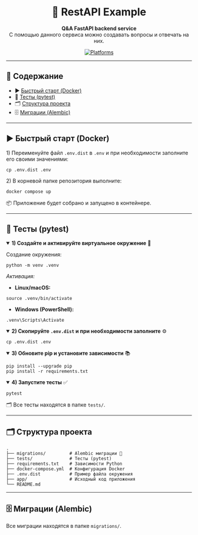 <h1 align="center">🚀 RestAPI Example</h1>
<p align="center">
  <strong>Q&A FastAPI backend service</strong><br/>
  С помощью данного сервиса можно создавать вопросы и отвечать на них.
</p>

<p align="center">
  <!-- Платформы -->
  <a href="#-поддерживаемые-платформы">
    <img alt="Platforms" src="https://img.shields.io/badge/platforms-linux%20%7C%20macos%20%7C%20windows-blue">
  </a>
</p>

<hr/>

<h2 id="-содержание">📑 Содержание</h2>
<ul>
  <li>▶️ <a href="#-быстрый-старт-docker">Быстрый старт (Docker)</a></li>
  <li>🧪 <a href="#-локальная-разработка--тесты">Тесты (pytest)</a></li>
  <li>🗂️ <a href="#-структура-проекта">Структура проекта</a></li>
  <li>🗄️ <a href="#-миграции-alembic">Миграции (Alembic)</a></li>
</ul>

<hr/>

<h2 id="-быстрый-старт-docker">▶️ Быстрый старт (Docker)</h2>
<p>1) Переименуйте файл <code>.env.dist</code> в <code>.env</code> и при необходимости заполните его своими значениями:</p>

<pre><code class="language-bash">cp .env.dist .env
</code></pre>

<p>2) В корневой папке репозитория выполните:</p>

<pre><code class="language-bash">docker compose up
</code></pre>

<p>📦 Приложение будет собрано и запущено в контейнере.</p>

<hr/>

<h2 id="-локальная-разработка--тесты">🧪 Тесты (pytest)</h2>

<details open>
  <summary><strong>1) Создайте и активируйте виртуальное окружение</strong> 🐍</summary>
  <p>Создание окружения:</p>
  <pre><code class="language-bash">python -m venv .venv
</code></pre>

  <p><em>Активация:</em></p>
  <ul>
    <li><strong>Linux/macOS:</strong></li>
  </ul>
  <pre><code class="language-bash">source .venv/bin/activate
</code></pre>

  <ul>
    <li><strong>Windows (PowerShell):</strong></li>
  </ul>
  <pre><code class="language-powershell">.venv\Scripts\Activate
</code></pre>
</details>

<details open>
  <summary><strong>2) Скопируйте <code>.env.dist</code> и при необходимости заполните</strong> ⚙️</summary>
  <pre><code class="language-bash">cp .env.dist .env
</code></pre>
</details>

<details open>
  <summary><strong>3) Обновите pip и установите зависимости</strong> 📚</summary>
  <pre><code class="language-bash">pip install --upgrade pip
pip install -r requirements.txt
</code></pre>
</details>

<details open>
  <summary><strong>4) Запустите тесты</strong> ✅</summary>
  <pre><code class="language-bash">pytest
</code></pre>
  <p>🗂️ Все тесты находятся в папке <code>tests/</code>.</p>
</details>

<hr/>

<h2 id="-структура-проекта">🗂️ Структура проекта</h2>

<pre><code>.
├── migrations/         # Alembic миграции 🧩
├── tests/              # Тесты (pytest)
├── requirements.txt    # Зависимости Python
├── docker-compose.yml  # Конфигурация Docker
├── .env.dist           # Пример файла окружения
├── app/                # Исходный код приложения
└── README.md
</code></pre>

<hr/>

<h2 id="-миграции-alembic">🗄️ Миграции (Alembic)</h2>
<p>Все миграции находятся в папке <code>migrations/</code>.</p>
